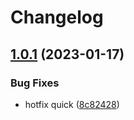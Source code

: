 # Changelog

## [1.0.1](https://github.com/defCoding/release-please-test/compare/v1.0.0...v1.0.1) (2023-01-17)


### Bug Fixes

* hotfix quick ([8c82428](https://github.com/defCoding/release-please-test/commit/8c824280a328a75a2438d069b71ac705c5be9916))

